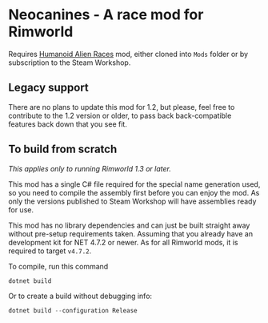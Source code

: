 # Neocanines - A race mod for Rimworld

Requires [Humanoid Alien Races](https://github.com/erdelf/AlienRaces) mod, either cloned into `Mods` folder or by subscription to the Steam Workshop.

## Legacy support

There are no plans to update this mod for 1.2, but please, feel free to contribute to the 1.2 version or older, to pass back back-compatible features back down that you see fit.

## To build from scratch

*This applies only to running Rimworld 1.3 or later.*

This mod has a single C# file required for the special name generation used, so you need to compile the assembly first before you can enjoy the mod. As only the versions published to Steam Workshop will have assemblies ready for use.

This mod has no library dependencies and can just be built straight away without pre-setup requirements taken. Assuming that you already have an development kit for NET 4.7.2 or newer. As for all Rimworld mods, it is required to target `v4.7.2`.

To compile, run this command
```Powershell
dotnet build
```

Or to create a build without debugging info:
```Powershell
dotnet build --configuration Release
```
